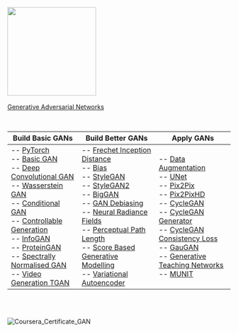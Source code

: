 [<img width="200" src="https://d3njjcbhbojbot.cloudfront.net/api/utilities/v1/imageproxy/http://coursera-university-assets.s3.amazonaws.com/1b/bdf48065584cbe8e096669d9dd4852/LogoFiles_DeepLearning_Coursera_200x48.png?auto=format%2Ccompress&dpr=1&h=45">](https://www.coursera.org/specializations/generative-adversarial-networks-gans) <br><br> 
[Generative Adversarial Networks](https://www.coursera.org/specializations/generative-adversarial-networks-gans)

<br>

| Build Basic GANs | Build Better GANs | Apply GANs |
| --- | --- | --- |
| -- [PyTorch](https://github.com/matthewweaver/coursera-gan-labs/blob/main/Build%20Basic%20GANs/Your%20First%20GAN/Intro_to_PyTorch.ipynb) <br> -- [Basic GAN](https://github.com/matthewweaver/coursera-gan-labs/blob/main/Build%20Basic%20GANs/Your%20First%20GAN/C1W1_Your_First_GAN.ipynb) <br> -- [Deep Convolutional GAN](https://github.com/matthewweaver/coursera-gan-labs/blob/main/Build%20Basic%20GANs/Deep%20Convolutional%20GAN/C1_W2_Deep_Convolutional_GAN.ipynb) <br> -- [Wasserstein GAN](https://github.com/matthewweaver/coursera-gan-labs/blob/main/Build%20Basic%20GANs/Wasserstein%20GAN/C1W3_WGAN_GP.ipynb) <br> -- [Conditional GAN](https://github.com/matthewweaver/coursera-gan-labs/blob/main/Build%20Basic%20GANs/Conditional%20GAN/C1W4A_Build_a_Conditional_GAN.ipynb) <br> -- [Controllable Generation](https://github.com/matthewweaver/coursera-gan-labs/blob/main/Build%20Basic%20GANs/Controllable%20Generation/C1W4B_Controllable_Generation.ipynb) <br> -- [InfoGAN](https://github.com/matthewweaver/coursera-gan-labs/blob/main/Build%20Basic%20GANs/InfoGAN/C1W4_InfoGAN.ipynb) <br> -- [ProteinGAN](https://github.com/matthewweaver/coursera-gan-labs/blob/main/Build%20Basic%20GANs/ProteinGAN/C1W3_ProteinGAN.ipynb) <br> -- [Spectrally Normalised GAN](https://github.com/matthewweaver/coursera-gan-labs/blob/main/Build%20Basic%20GANs/Spectrally%20Normalised%20GAN/C1W3_SNGAN.ipynb) <br> -- [Video Generation TGAN](https://github.com/matthewweaver/coursera-gan-labs/blob/main/Build%20Basic%20GANs/Video%20Generation%20TGAN/C1W2_Video_Generation_TGAN.ipynb) | -- [Frechet Inception Distance](https://github.com/matthewweaver/coursera-gan-labs/blob/main/Build%20Better%20GANs/Evaluating%20GANs/C2W1_Evaluating_GANs.ipynb) <br> -- [Bias](https://github.com/matthewweaver/coursera-gan-labs/blob/main/Build%20Better%20GANs/Bias/C2W2_Bias.ipynb) <br> -- [StyleGAN](https://github.com/matthewweaver/coursera-gan-labs/blob/main/Build%20Better%20GANs/StyleGAN/C2W3_StyleGAN.ipynb) <br> -- [StyleGAN2](https://github.com/matthewweaver/coursera-gan-labs/blob/main/Build%20Better%20GANs/StyleGAN/C2W3_StyleGAN2.ipynb) <br> -- [BigGAN](https://github.com/matthewweaver/coursera-gan-labs/blob/main/Build%20Better%20GANs/BigGAN/C2W3_BigGAN.ipynb) <br> -- [GAN Debiasing](https://github.com/matthewweaver/coursera-gan-labs/blob/main/Build%20Better%20GANs/GAN%20Debiasing/C2W2_GAN_Debiasing.ipynb) <br> -- [Neural Radiance Fields](https://github.com/matthewweaver/coursera-gan-labs/blob/main/Build%20Better%20GANs/Neural%20Radiance%20Fields/C2W2_NeRF.ipynb) <br> -- [Perceptual Path Length](https://github.com/matthewweaver/coursera-gan-labs/blob/main/Build%20Better%20GANs/Perceptual%20Path%20Length/C2W1_PPL.ipynb) <br> -- [Score Based Generative Modelling](https://github.com/matthewweaver/coursera-gan-labs/blob/main/Build%20Better%20GANs/Score%20Based%20Generative%20Modelling/C2W2_Score_Based_Generative_Modelling.ipynb) <br> -- [Variational Autoencoder](https://github.com/matthewweaver/coursera-gan-labs/blob/main/Build%20Better%20GANs/Variational%20Autoencoder/C2W2_VAE.ipynb) | -- [Data Augmentation](https://github.com/matthewweaver/coursera-gan-labs/blob/main/Apply%20GANs/Data%20Augmentation/C3W1_Data_Augmentation.ipynb) <br> -- [UNet](https://github.com/matthewweaver/coursera-gan-labs/blob/main/Apply%20GANs/UNet/C3W2A_UNet.ipynb) <br> -- [Pix2Pix](https://github.com/matthewweaver/coursera-gan-labs/blob/main/Apply%20GANs/Pix2Pix/C3W2B_Pix2Pix.ipynb) <br> -- [Pix2PixHD](https://github.com/matthewweaver/coursera-gan-labs/blob/main/Apply%20GANs/Pix2PixHD/C3W2_Pix2PixHD.ipynb) <br> -- [CycleGAN](https://github.com/matthewweaver/coursera-gan-labs/blob/main/Apply%20GANs/CycleGAN/C3W3_CycleGAN.ipynb) <br> -- [CycleGAN Generator](https://github.com/matthewweaver/coursera-gan-labs/blob/main/Apply%20GANs/CycleGAN/CycleGAN_Generator.png) <br> -- [CycleGAN Consistency Loss](https://github.com/matthewweaver/coursera-gan-labs/blob/main/Apply%20GANs/CycleGAN/Cycle_Consistency_Loss.png) <br> -- [GauGAN](https://github.com/matthewweaver/coursera-gan-labs/blob/main/Apply%20GANs/GauGAN/C3W2_GauGAN.ipynb) <br> -- [Generative Teaching Networks](https://github.com/matthewweaver/coursera-gan-labs/blob/main/Apply%20GANs/Generative%20Teaching%20Networks/C3W1_Generative_Teaching_Networks.ipynb) <br> -- [MUNIT](https://github.com/matthewweaver/coursera-gan-labs/blob/main/Apply%20GANs/MUNIT/C3W3_MUNIT.ipynb) |

<br><br>

![Coursera_Certificate_GAN](https://github.com/user-attachments/assets/0bf16408-76d1-4f12-ad6b-a7dec816b1c1)
